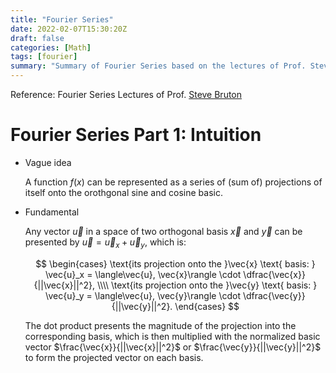 ```yaml
---
title: "Fourier Series"
date: 2022-02-07T15:30:20Z
draft: false
categories: [Math]
tags: [fourier]
summary: "Summary of Fourier Series based on the lectures of Prof. Steve Bruton."
---
```


Reference: Fourier Series Lectures of Prof. [Steve Bruton](https://www.youtube.com/playlist?list=PLMrJAkhIeNNT_Xh3Oy0Y4LTj0Oxo8GqsC)

# Fourier Series Part 1: Intuition

* Vague idea

    A function $f(x)$ can be represented as a series of (sum of) projections of itself onto the orothgonal sine and cosine basic.

* Fundamental

    Any vector $\vec{u}$ in a space of two orthogonal basis $\vec{x}$ and $\vec{y}$ can be presented by $\vec{u} = \vec{u}_{x} + \vec{u}_y$, which is:

    $$
    \begin{cases}
    \text{its projection onto the }\vec{x} \text{ basis: } \vec{u}_x = \langle\vec{u}, \vec{x}\rangle \cdot \dfrac{\vec{x}}{||\vec{x}||^2}, \\\\
    \text{its projection onto the }\vec{y} \text{ basis: } \vec{u}_y = \langle\vec{u}, \vec{y}\rangle \cdot \dfrac{\vec{y}}{||\vec{y}||^2}.
    \end{cases}
    $$

    The dot product presents the magnitude of the projection into the corresponding basis, which is then multiplied with the normalized basic vector $\frac{\vec{x}}{||\vec{x}||^2}$ or $\frac{\vec{y}}{||\vec{y}||^2}$ to form the projected vector on each basis.